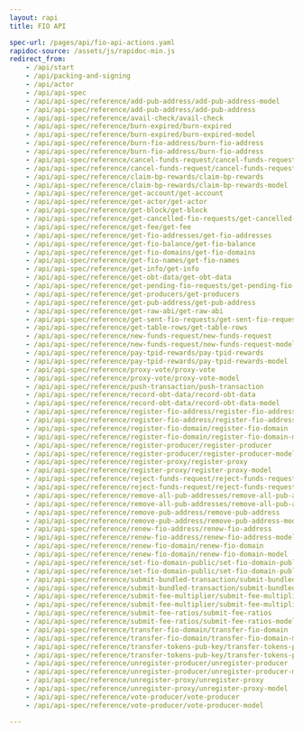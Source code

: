 ```yaml
---
layout: rapi
title: FIO API

spec-url: /pages/api/fio-api-actions.yaml
rapidoc-source: /assets/js/rapidoc-min.js
redirect_from:
    - /api/start
    - /api/packing-and-signing
    - /api/actor
    - /api/api-spec
    - /api/api-spec/reference/add-pub-address/add-pub-address-model
    - /api/api-spec/reference/add-pub-address/add-pub-address
    - /api/api-spec/reference/avail-check/avail-check
    - /api/api-spec/reference/burn-expired/burn-expired
    - /api/api-spec/reference/burn-expired/burn-expired-model
    - /api/api-spec/reference/burn-fio-address/burn-fio-address
    - /api/api-spec/reference/burn-fio-address/burn-fio-address
    - /api/api-spec/reference/cancel-funds-request/cancel-funds-request
    - /api/api-spec/reference/cancel-funds-request/cancel-funds-request-model
    - /api/api-spec/reference/claim-bp-rewards/claim-bp-rewards
    - /api/api-spec/reference/claim-bp-rewards/claim-bp-rewards-model
    - /api/api-spec/reference/get-account/get-account
    - /api/api-spec/reference/get-actor/get-actor
    - /api/api-spec/reference/get-block/get-block
    - /api/api-spec/reference/get-cancelled-fio-requests/get-cancelled-fio-requests
    - /api/api-spec/reference/get-fee/get-fee
    - /api/api-spec/reference/get-fio-addresses/get-fio-addresses
    - /api/api-spec/reference/get-fio-balance/get-fio-balance
    - /api/api-spec/reference/get-fio-domains/get-fio-domains
    - /api/api-spec/reference/get-fio-names/get-fio-names
    - /api/api-spec/reference/get-info/get-info
    - /api/api-spec/reference/get-obt-data/get-obt-data
    - /api/api-spec/reference/get-pending-fio-requests/get-pending-fio-requests
    - /api/api-spec/reference/get-producers/get-producers
    - /api/api-spec/reference/get-pub-address/get-pub-address
    - /api/api-spec/reference/get-raw-abi/get-raw-abi
    - /api/api-spec/reference/get-sent-fio-requests/get-sent-fio-requests
    - /api/api-spec/reference/get-table-rows/get-table-rows
    - /api/api-spec/reference/new-funds-request/new-funds-request
    - /api/api-spec/reference/new-funds-request/new-funds-request-model
    - /api/api-spec/reference/pay-tpid-rewards/pay-tpid-rewards
    - /api/api-spec/reference/pay-tpid-rewards/pay-tpid-rewards-model
    - /api/api-spec/reference/proxy-vote/proxy-vote
    - /api/api-spec/reference/proxy-vote/proxy-vote-model
    - /api/api-spec/reference/push-transaction/push-transaction
    - /api/api-spec/reference/record-obt-data/record-obt-data
    - /api/api-spec/reference/record-obt-data/record-obt-data-model
    - /api/api-spec/reference/register-fio-address/register-fio-address
    - /api/api-spec/reference/register-fio-address/register-fio-address-model
    - /api/api-spec/reference/register-fio-domain/register-fio-domain
    - /api/api-spec/reference/register-fio-domain/register-fio-domain-model
    - /api/api-spec/reference/register-producer/register-producer
    - /api/api-spec/reference/register-producer/register-producer-model
    - /api/api-spec/reference/register-proxy/register-proxy
    - /api/api-spec/reference/register-proxy/register-proxy-model
    - /api/api-spec/reference/reject-funds-request/reject-funds-request
    - /api/api-spec/reference/reject-funds-request/reject-funds-request-model
    - /api/api-spec/reference/remove-all-pub-addresses/remove-all-pub-addresses
    - /api/api-spec/reference/remove-all-pub-addresses/remove-all-pub-addresses-model
    - /api/api-spec/reference/remove-pub-address/remove-pub-address
    - /api/api-spec/reference/remove-pub-address/remove-pub-address-model
    - /api/api-spec/reference/renew-fio-address/renew-fio-address
    - /api/api-spec/reference/renew-fio-address/renew-fio-address-model
    - /api/api-spec/reference/renew-fio-domain/renew-fio-domain
    - /api/api-spec/reference/renew-fio-domain/renew-fio-domain-model
    - /api/api-spec/reference/set-fio-domain-public/set-fio-domain-public
    - /api/api-spec/reference/set-fio-domain-public/set-fio-domain-public-model
    - /api/api-spec/reference/submit-bundled-transaction/submit-bundled-transaction
    - /api/api-spec/reference/submit-bundled-transaction/submit-bundled-transaction-model
    - /api/api-spec/reference/submit-fee-multiplier/submit-fee-multiplier
    - /api/api-spec/reference/submit-fee-multiplier/submit-fee-multiplier-model
    - /api/api-spec/reference/submit-fee-ratios/submit-fee-ratios
    - /api/api-spec/reference/submit-fee-ratios/submit-fee-ratios-model
    - /api/api-spec/reference/transfer-fio-domain/transfer-fio-domain
    - /api/api-spec/reference/transfer-fio-domain/transfer-fio-domain-model
    - /api/api-spec/reference/transfer-tokens-pub-key/transfer-tokens-pub-key
    - /api/api-spec/reference/transfer-tokens-pub-key/transfer-tokens-pub-key-model
    - /api/api-spec/reference/unregister-producer/unregister-producer
    - /api/api-spec/reference/unregister-producer/unregister-producer-model
    - /api/api-spec/reference/unregister-proxy/unregister-proxy
    - /api/api-spec/reference/unregister-proxy/unregister-proxy-model
    - /api/api-spec/reference/vote-producer/vote-producer
    - /api/api-spec/reference/vote-producer/vote-producer-model

---
```

